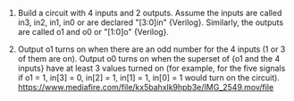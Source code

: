 1) Build a circuit with 4 inputs and 2 outputs.  Assume the inputs are called in3, in2, in1, in0 or are declared "[3:0]in" {Verilog}.  Similarly, the outputs are called o1 and o0 or "[1:0]o" {Verilog}.  

2) Output o1 turns on when there are an odd number for the 4 inputs (1 or 3 of them are on).  Output o0 turns on when the superset of {o1 and the 4 inputs} have at least 3 values turned on (for example, for the five signals if o1 = 1, in[3] = 0, in[2] = 1, in[1] = 1, in[0] = 1 would turn on the circuit).
https://www.mediafire.com/file/kx5bahxlk9hpb3e/IMG_2549.mov/file
